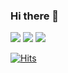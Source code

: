 ### Hi there 👋

<a href="https://www.notion.so/Contact-Information-3f292e94de0548a5a0384fcb043843b0"><img src="https://img.shields.io/badge/Notion-000000?style=flat-square&logo=Blogger&logoColor=white"/></a>     <a href="https://velog.io/@mingii4922"><img src="https://img.shields.io/badge/Velog-3DDC84?style=flat-square&logo=Blogger&logoColor=white"/></a>     <a href="https://www.instagram.com/mmingii.c/"><img src="https://img.shields.io/badge/instagram-E4405F?style=flat-square&logo=Instagram&logoColor=white"/></a>


[![Hits](https://hits.seeyoufarm.com/api/count/incr/badge.svg?url=https%3A%2F%2Fgithub.com%2Fmingii4922&count_bg=%230313ED&title_bg=%23EF1212&icon=azurefunctions.svg&icon_color=%23E7E7E7&title=Hello+Visitor&edge_flat=false)](https://hits.seeyoufarm.com)                   


<!--
**mingii4922/mingii4922** is a ✨ _special_ ✨ repository because its `README.md` (this file) appears on your GitHub profile.

Here are some ideas to get you started:

- 🔭 I’m currently working on ...
- 🌱 I’m currently learning ...
- 👯 I’m looking to collaborate on ...
- 🤔 I’m looking for help with ...
- 💬 Ask me about ...
- 📫 How to reach me: ...
- 😄 Pronouns: ...
- ⚡ Fun fact: ...
-->
